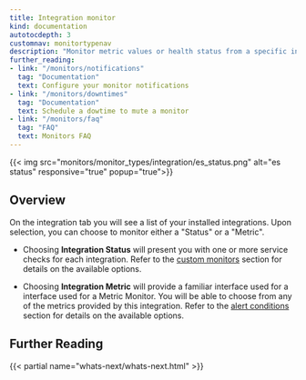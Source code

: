 ```yaml
---
title: Integration monitor
kind: documentation
autotocdepth: 3
customnav: monitortypenav
description: "Monitor metric values or health status from a specific integration"
further_reading:
- link: "/monitors/notifications"
  tag: "Documentation"
  text: Configure your monitor notifications
- link: "/monitors/downtimes"
  tag: "Documentation"
  text: Schedule a dowtime to mute a monitor
- link: "/monitors/faq"
  tag: "FAQ"
  text: Monitors FAQ
---
```


{{< img src="monitors/monitor_types/integration/es_status.png" alt="es status" responsive="true" popup="true">}}

## Overview

On the integration tab you will see a list of your installed integrations. Upon
selection, you can choose to monitor either a "Status" or a "Metric".

- Choosing **Integration Status** will present you with one or more service
  checks for each integration. Refer to the [custom monitors](/monitors/monitor_types/custom_check) section for details on the available options.

- Choosing **Integration Metric** will provide a familiar interface used for a
  interface used for a Metric Monitor. You will be able to choose from any of
  the metrics provided by this integration. Refer to the [alert conditions](/monitors/monitor_types/#define-the-conditions) section for details on the available options.

## Further Reading 

{{< partial name="whats-next/whats-next.html" >}}